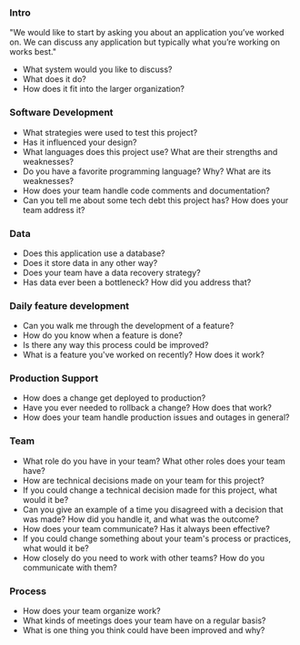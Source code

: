 
### Intro
"We would like to start by asking you about an application you’ve worked on. We can discuss any application but typically what you’re working on works best."

- What system would you like to discuss?
- What does it do?
- How does it fit into the larger organization?

### Software Development
- What strategies were used to test this project?
- Has it influenced your design?
- What languages does this project use? What are their strengths and weaknesses?
- Do you have a favorite programming language? Why? What are its weaknesses?
- How does your team handle code comments and documentation?
- Can you tell me about some tech debt this project has? How does your team address it?

### Data
- Does this application use a database?
- Does it store data in any other way?
- Does your team have a data recovery strategy?
- Has data ever been a bottleneck? How did you address that?

### Daily feature development
- Can you walk me through the development of a feature?
- How do you know when a feature is done?
- Is there any way this process could be improved?
- What is a feature you've worked on recently? How does it work?

### Production Support
- How does a change get deployed to production?
- Have you ever needed to rollback a change? How does that work?
- How does your team handle production issues and outages in general?

### Team
- What role do you have in your team? What other roles does your team have?
- How are technical decisions made on your team for this project?
- If you could change a technical decision made for this project, what would it be?
- Can you give an example of a time you disagreed with a decision that was made? How did you handle it, and what was the outcome?
- How does your team communicate? Has it always been effective?
- If you could change something about your team's process or practices, what would it be?
- How closely do you need to work with other teams? How do you communicate with them?

### Process
- How does your team organize work?
- What kinds of meetings does your team have on a regular basis?
- What is one thing you think could have been improved and why?